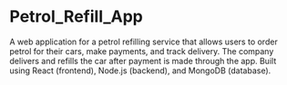 # Petrol_Refill_App
A web application for a petrol refilling service that allows users to order petrol for their cars, make payments, and track delivery. The company delivers and refills the car after payment is made through the app. Built using React (frontend), Node.js (backend), and MongoDB (database).
